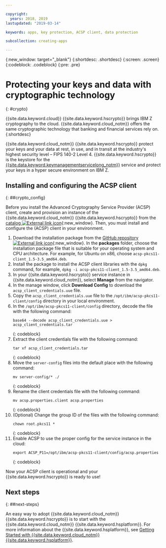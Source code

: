 ```yaml
---

copyright:
  years: 2018, 2019
lastupdated: "2019-03-14"

keywords: apps, key protection, ACSP client, data protection

subcollection: creating-apps

---
```

{:new_window: target="_blank"}
{:shortdesc: .shortdesc}
{:screen: .screen}
{:codeblock: .codeblock}
{:pre: .pre}

# Protecting your keys and data with cryptographic technology
{: #crypto}

{{site.data.keyword.cloud}} {{site.data.keyword.hscrypto}} brings IBM Z cryptography to the cloud. {{site.data.keyword.cloud_notm}} offers the same cryptographic technology that banking and financial services rely on.
{:shortdesc}

{{site.data.keyword.cloud_notm}} {{site.data.keyword.hscrypto}} protect your keys and your data at rest, in use, and in transit at the industry's highest security level – FIPS 140-2 Level 4. {{site.data.keyword.hscrypto}} is the keystore for the [{{site.data.keyword.keymanagementservicelong_notm}}](/docs/services/hs-crypto?topic=hs-crypto-get-started) service and protect your keys in a hyper secure environment on IBM Z.

## Installing and configuring the ACSP client
{: ##crypto_config}

Before you install the Advanced Cryptography Service Provider (ACSP) client, create and provision an instance of the {{site.data.keyword.cloud_notm}} {{site.data.keyword.hscrypto}} from the [catalog ![External link icon](../../icons/launch-glyph.svg "External link icon")](https://{DomainName}/catalog/services/hyper-protect-crypto-services){:new_window}. Then, you must install and configure the (ACSP) client in your environment.

1. Download the installation package from the [GitHub repository ![External link icon](../../icons/launch-glyph.svg "External link icon")](https://github.com/ibm-developer/ibm-cloud-hyperprotectcrypto){:new_window}. In the **packages** folder, choose the installation package file that is suitable for your operating system and CPU architecture. For example, for Ubuntu on x86, choose `acsp-pkcs11-client_1.5-3.5_amd64.deb`.
2. Install the package to install the ACSP client libraries with the `dpkg` command, for example, `dpkg -i acsp-pkcs11-client_1.5-3.5_amd64.deb`.
3. In your {{site.data.keyword.hscrypto}} service instance in {{site.data.keyword.cloud_notm}}, select **Manage** from the navigator.
4. In the manage window, click **Download Config** to download the `acsp_client_credentials.uue` file.
5. Copy the `acsp_client_credentials.uue` file to the `/opt/ibm/acsp-pkcs11-client/config` directory in your local environment.
6. In the `/opt/ibm/acsp-pkcs11-client/config` directory, decode the file with the following command:
   ```
   base64 --decode acsp_client_credentials.uue > acsp_client_credentials.tar
   ```
   {: codeblock}
7. Extract the client credentials file with the following command:
   ```
   tar xf acsp_client_credentials.tar
   ```
   {: codeblock}
8. Move the `server-config` files into the default place with the following command:
   ```
   mv server-config/* ./
   ```
   {: codeblock}
9. Rename the client credentials file with the following command:
   ```
   mv acsp.properties.client acsp.properties
   ```
   {: codeblock}
10. (Optional) Change the group ID of the files with the following command:
    ```
    chown root.pkcs11 *
    ```
    {: codeblock}
11. Enable ACSP to use the proper config for the service instance in the cloud:
    ```
    export ACSP_P11=/opt/ibm/acsp-pkcs11-client/config/acsp.properties
    ```
    {: codeblock}

Now your ACSP client is operational and your {{site.data.keyword.hscrypto}} is ready to use!

## Next steps
{: ##next-steps}

An easy way to adopt {{site.data.keyword.cloud_notm}} {{site.data.keyword.hscrypto}} is to start with the {{site.data.keyword.cloud_notm}} {{site.data.keyword.hsplatform}}. For more information about the {{site.data.keyword.hsplatform}}, see [Getting Started with {{site.data.keyword.cloud_notm}} {{site.data.keyword.hsplatform}}](/docs/services/hypersecure-platform?topic=services/hypersecure-platform-getting-started-with-ibm-cloud-hyper-protect-developer-starter-kits).
